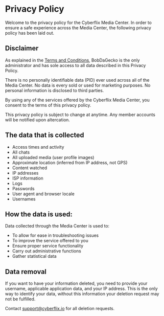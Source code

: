 # Privacy Policy
Welcome to the privacy policy for the Cyberflix Media Center. In order to ensure a safe experience across the Media Center, the following privacy policy has been laid out.

## Disclaimer
As explained in the [Terms and Conditions](https://docs.cyberflix.io/about/terms-and-conditions), BobDaGecko is the only administrator and has sole access to all data described in this Privacy Policy.

There is no personally identifiable data (PID) ever used across all of the Media Center. No data is every sold or used for marketing purposes. No personal information is disclosed to third parties.

By using any of the services offered by the Cyberflix Media Center, you consent to the terms of this privacy policy.

This privacy policy is subject to change at anytime. Any member accounts will be notified upon altercation.

## The data that is collected
 - Access times and activity
 - All chats
 - All uploaded media (user profile images)
 - Approximate location (inferred from IP address, not GPS)
 - Content watched
 - IP addresses
 - ISP information
 - Logs
 - Passwords
 - User agent and browser locale
 - Usernames

## How the data is used:
Data collected through the Media Center is used to:

 - To allow for ease in troubleshooting issues
 - To improve the service offered to you 
 - Ensure proper service functionality
 - Carry out administrative functions
 - Gather statistical data

## Data removal
If you want to have your information deleted, you need to provide your username, applicable application data, and your IP address. This is the only way to identify your data, without this information your deletion request may not be fulfilled.

Contact [support@cyberflix.io](mailto:support@cyberflix.io?subject=Speedtest%20Deletion%20Request) for all deletion requests.